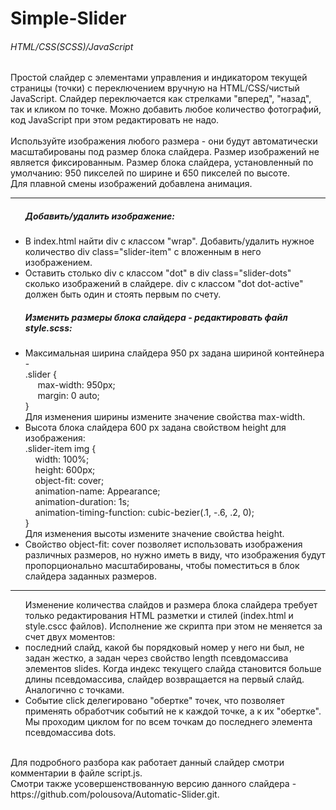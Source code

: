 # Simple-Slider

<h6>HTML/CSS(SCSS)/JavaScript</h6>

Простой слайдер с элементами управления и индикатором текущей страницы (точки) с переключением вручную на HTML/CSS/чистый JavaScript.
Слайдер переключается как стрелками "вперед", "назад", так и кликом по точке.
Можно добавить любое количество фотографий, код JavaScript при этом редактировать не надо.<br><br>
Используйте изображения любого размера - они будут автоматически масштабированы под размер блока слайдера. Размер изображений не является фиксированным.
Размер блока слайдера, установленный по умолчанию: 950 пикселей по ширине и 650 пикселей по высоте.<br>
Для плавной смены изображений добавлена анимация.
<hr>
<ul><h5>Добавить/удалить изображение:</h5>
  <li>В index.html найти div с классом "wrap". Добавить/удалить нужное количество div class="slider-item" с вложенным в него изображением.</li>
  <li>Оставить столько div с классом "dot" в div class="slider-dots" сколько изображений в слайдере. div с классом "dot dot-active" должен быть один и стоять первым по счету.</li>
</ul>
<ul><h5>Изменить размеры блока слайдера - редактировать файл style.scss:</h5>
  <li>Максимальная ширина слайдера 950 px задана шириной контейнера - <br>
    .slider {<br>
	&nbsp;&nbsp;&nbsp;&nbsp; max-width: 950px;<br>
	&nbsp;&nbsp;&nbsp;&nbsp; margin: 0 auto;<br>
    } <br>
   Для изменения ширины измените значение свойства max-width.
  </li>
  <li>Высота блока слайдера 600 px задана свойством height для изображения: <br>
    .slider-item img {<br>
      &nbsp;&nbsp;&nbsp;&nbsp;width: 100%;<br>
      &nbsp;&nbsp;&nbsp;&nbsp;height: 600px;<br>
      &nbsp;&nbsp;&nbsp;&nbsp;object-fit: cover;<br>
      &nbsp;&nbsp;&nbsp;&nbsp;animation-name: Appearance;<br>
      &nbsp;&nbsp;&nbsp;&nbsp;animation-duration: 1s;<br>
      &nbsp;&nbsp;&nbsp;&nbsp;animation-timing-function: cubic-bezier(.1, -.6, .2, 0);<br>
    } <br>
  Для изменения высоты измените значение свойства height.
  </li>
  <li>Свойство object-fit: cover позволяет использовать изображения различных размеров, но нужно иметь в виду, что изображения будут пропорционально масштабированы, чтобы поместиться в блок слайдера заданных размеров.</li>
</ul>
<hr>
<ul>Изменение количества слайдов и размера блока слайдера требует только редактирования HTML разметки и стилей (index.html и style.cscc файлов). Исполнение же скрипта при этом не меняется за счет двух моментов:
	<li>последний слайд, какой бы порядковый номер у него ни был, не задан жестко, а задан через свойство length псевдомассива элементов slides. Когда индекс текущего слайда становится больше длины псевдомассива, слайдер возвращается на первый слайд.<br>
	Аналогично с точками.</li>
	<li>Событие click делегировано "обертке" точек, что позволяет применять обработчик событий не к каждой точке, а к их "обертке". Мы проходим циклом for по всем точкам до последнего элемента псевдомассива dots.</li>
</ul><br>
Для подробного разбора как работает данный слайдер смотри комментарии в файле script.js.<br>
Смотри также усовершенствованную версию данного слайдера - https://github.com/polousova/Automatic-Slider.git. 
